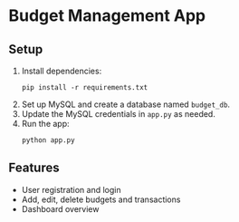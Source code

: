 # Budget Management App

## Setup

1. Install dependencies:
   ```
   pip install -r requirements.txt
   ```
2. Set up MySQL and create a database named `budget_db`.
3. Update the MySQL credentials in `app.py` as needed.
4. Run the app:
   ```
   python app.py
   ```

## Features
- User registration and login
- Add, edit, delete budgets and transactions
- Dashboard overview 